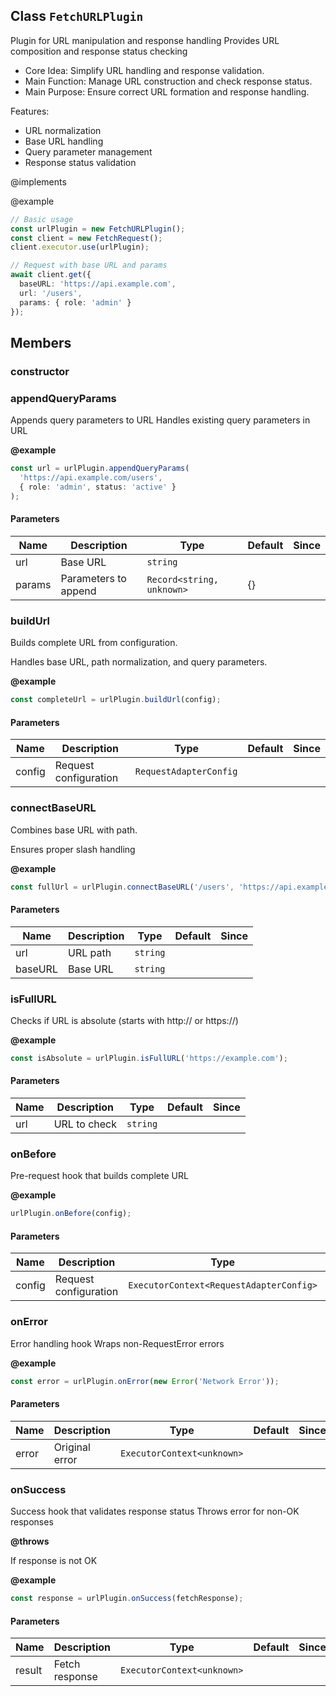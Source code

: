 ## Class `FetchURLPlugin`
Plugin for URL manipulation and response handling
Provides URL composition and response status checking

- Core Idea: Simplify URL handling and response validation.
- Main Function: Manage URL construction and check response status.
- Main Purpose: Ensure correct URL formation and response handling.

Features:
- URL normalization
- Base URL handling
- Query parameter management
- Response status validation

@implements 


@example 

```typescript
// Basic usage
const urlPlugin = new FetchURLPlugin();
const client = new FetchRequest();
client.executor.use(urlPlugin);

// Request with base URL and params
await client.get({
  baseURL: 'https://api.example.com',
  url: '/users',
  params: { role: 'admin' }
});
```


## Members

### constructor




### appendQueryParams
Appends query parameters to URL
Handles existing query parameters in URL

**@example** 

```typescript
const url = urlPlugin.appendQueryParams(
  'https://api.example.com/users',
  { role: 'admin', status: 'active' }
);
```


#### Parameters
| Name | Description | Type | Default | Since |
|------|------|---------|-------|------------|
|  url  | Base URL | `string` |  |  |
|  params  | Parameters to append | `Record<string, unknown>` | {} |  |


### buildUrl
Builds complete URL from configuration.

Handles base URL, path normalization, and query parameters.

**@example** 

```typescript
const completeUrl = urlPlugin.buildUrl(config);
```


#### Parameters
| Name | Description | Type | Default | Since |
|------|------|---------|-------|------------|
|  config  | Request configuration | `RequestAdapterConfig` |  |  |


### connectBaseURL
Combines base URL with path.

Ensures proper slash handling

**@example** 

```typescript
const fullUrl = urlPlugin.connectBaseURL('/users', 'https://api.example.com');
```


#### Parameters
| Name | Description | Type | Default | Since |
|------|------|---------|-------|------------|
|  url  | URL path | `string` |  |  |
|  baseURL  | Base URL | `string` |  |  |


### isFullURL
Checks if URL is absolute (starts with http:// or https://)

**@example** 

```typescript
const isAbsolute = urlPlugin.isFullURL('https://example.com');
```


#### Parameters
| Name | Description | Type | Default | Since |
|------|------|---------|-------|------------|
|  url  | URL to check | `string` |  |  |


### onBefore
Pre-request hook that builds complete URL

**@example** 

```typescript
urlPlugin.onBefore(config);
```


#### Parameters
| Name | Description | Type | Default | Since |
|------|------|---------|-------|------------|
|  config  | Request configuration | `ExecutorContext<RequestAdapterConfig>` |  |  |


### onError
Error handling hook
Wraps non-RequestError errors

**@example** 

```typescript
const error = urlPlugin.onError(new Error('Network Error'));
```


#### Parameters
| Name | Description | Type | Default | Since |
|------|------|---------|-------|------------|
|  error  | Original error | `ExecutorContext<unknown>` |  |  |


### onSuccess
Success hook that validates response status
Throws error for non-OK responses

**@throws** 

If response is not OK

**@example** 

```typescript
const response = urlPlugin.onSuccess(fetchResponse);
```


#### Parameters
| Name | Description | Type | Default | Since |
|------|------|---------|-------|------------|
|  result  | Fetch response | `ExecutorContext<unknown>` |  |  |


